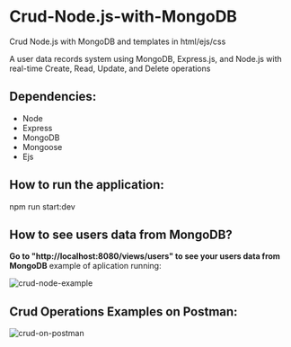 # Crud-Node.js-with-MongoDB
Crud Node.js with MongoDB and templates in html/ejs/css

A user data records system using MongoDB, Express.js, and Node.js with real-time Create, Read, Update, and Delete operations

<h2>Dependencies:</h2>
<ul>
  <li>Node</li>
  <li>Express</li>
  <li>MongoDB</li>
  <li>Mongoose</li>
  <li>Ejs</li>
</ul>

<h2>How to run the application:</h2>
npm run start:dev
<br>
<h2>How to see users data from MongoDB?</h2>

<strong>Go to "http://localhost:8080/views/users" to see your users data from MongoDB</strong>
example of aplication running:

![crud-node-example](https://github.com/YanLB5/Crud-Node.js-with-MongoDB/assets/129100238/7130d6e3-e4fc-4c3d-b446-1a7107748d29)

<h2>Crud Operations Examples on Postman:</h2>

![crud-on-postman](https://github.com/YanLB5/Crud-Node.js-with-MongoDB/assets/129100238/0883b533-11a9-45f4-ac2c-bd757dbc4361)


